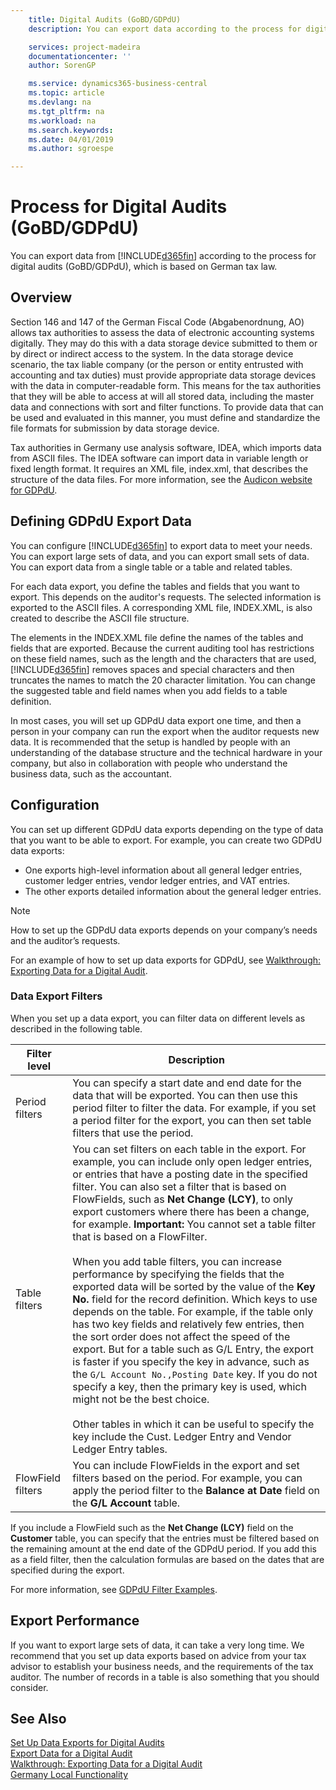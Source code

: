 ```yaml
---
    title: Digital Audits (GoBD/GDPdU)
    description: You can export data according to the process for digital audits (GoBD/GDPdU), which is based on German tax law.

    services: project-madeira
    documentationcenter: ''
    author: SorenGP

    ms.service: dynamics365-business-central
    ms.topic: article
    ms.devlang: na
    ms.tgt_pltfrm: na
    ms.workload: na
    ms.search.keywords:
    ms.date: 04/01/2019
    ms.author: sgroespe

---
```

# Process for Digital Audits (GoBD/GDPdU)
You can export data from [!INCLUDE[d365fin](../../includes/d365fin_md.md)] according to the process for digital audits (GoBD/GDPdU), which is based on German tax law.  

## Overview  
Section 146 and 147 of the German Fiscal Code (Abgabenordnung, AO) allows tax authorities to assess the data of electronic accounting systems digitally. They may do this with a data storage device submitted to them or by direct or indirect access to the system. In the data storage device scenario, the tax liable company (or the person or entity entrusted with accounting and tax duties) must provide appropriate data storage devices with the data in computer-readable form. This means for the tax authorities that they will be able to access at will all stored data, including the master data and connections with sort and filter functions. To provide data that can be used and evaluated in this manner, you must define and standardize the file formats for submission by data storage device.  

Tax authorities in Germany use analysis software, IDEA, which imports data from ASCII files. The IDEA software can import data in variable length or fixed length format. It requires an XML file, index.xml, that describes the structure of the data files. For more information, see the [Audicon website for GDPdU](https://go.microsoft.com/fwlink/?LinkId=245841).  

## Defining GDPdU Export Data  
You can configure [!INCLUDE[d365fin](../../includes/d365fin_md.md)] to export data to meet your needs. You can export large sets of data, and you can export small sets of data. You can export data from a single table or a table and related tables.  

For each data export, you define the tables and fields that you want to export. This depends on the auditor's requests. The selected information is exported to the ASCII files. A corresponding XML file, INDEX.XML, is also created to describe the ASCII file structure.  

The elements in the INDEX.XML file define the names of the tables and fields that are exported. Because the current auditing tool has restrictions on these field names, such as the length and the characters that are used, [!INCLUDE[d365fin](../../includes/d365fin_md.md)] removes spaces and special characters and then truncates the names to match the 20 character limitation. You can change the suggested table and field names when you add fields to a table definition.  

In most cases, you will set up GDPdU data export one time, and then a person in your company can run the export when the auditor requests new data. It is recommended that the setup is handled by people with an understanding of the database structure and the technical hardware in your company, but also in collaboration with people who understand the business data, such as the accountant.  

## Configuration  
You can set up different GDPdU data exports depending on the type of data that you want to be able to export. For example, you can create two GDPdU data exports:  

- One exports high-level information about all general ledger entries, customer ledger entries, vendor ledger entries, and VAT entries.  
- The other exports detailed information about the general ledger entries.  

> [!NOTE]  
>  How to set up the GDPdU data exports depends on your company’s needs and the auditor’s requests.  

For an example of how to set up data exports for GDPdU, see [Walkthrough: Exporting Data for a Digital Audit](walkthrough-exporting-data-for-a-digital-audit.md).  

### Data Export Filters  
When you set up a data export, you can filter data on different levels as described in the following table.  

|Filter level|Description|  
|------------------|---------------------------------------|  
|Period filters|You can specify a start date and end date for the data that will be exported. You can then use this period filter to filter the data. For example, if you set a period filter for the export, you can then set table filters that use the period.|  
|Table filters|You can set filters on each table in the export. For example, you can include only open ledger entries, or entries that have a posting date in the specified filter. You can also set a filter that is based on FlowFields, such as **Net Change (LCY)**, to only export customers where there has been a change, for example. **Important:**  You cannot set a table filter that is based on a FlowFilter. <br /><br /> When you add table filters, you can increase performance by specifying the fields that the exported data will be sorted by the value of the **Key No.** field for the record definition. Which keys to use depends on the table. For example, if the table only has two key fields and relatively few entries, then the sort order does not affect the speed of the export. But for a table such as G/L Entry, the export is faster if you specify the key in advance, such as the `G/L Account No.,Posting Date` key. If you do not specify a key, then the primary key is used, which might not be the best choice.<br /><br /> Other tables in which it can be useful to specify the key include the Cust. Ledger Entry and Vendor Ledger Entry tables.|  
|FlowField filters|You can include FlowFields in the export and set filters based on the period. For example, you can apply the period filter to the **Balance at Date** field on the **G/L Account** table.|  

If you include a FlowField such as the **Net Change (LCY)** field on the **Customer** table, you can specify that the entries must be filtered based on the remaining amount at the end date of the GDPdU period. If you add this as a field filter, then the calculation formulas are based on the dates that are specified during the export.

For more information, see [GDPdU Filter Examples](gdpdu-filter-examples.md).

## Export Performance  
 If you want to export large sets of data, it can take a very long time. We recommend that you set up data exports based on advice from your tax advisor to establish your business needs, and the requirements of the tax auditor. The number of records in a table is also something that you should consider.  

## See Also  
 [Set Up Data Exports for Digital Audits](how-to-set-up-data-exports-for-digital-audits.md)   
 [Export Data for a Digital Audit](how-to-export-data-for-a-digital-audit.md)   
 [Walkthrough: Exporting Data for a Digital Audit](walkthrough-exporting-data-for-a-digital-audit.md)   
 [Germany Local Functionality](germany-local-functionality.md)
